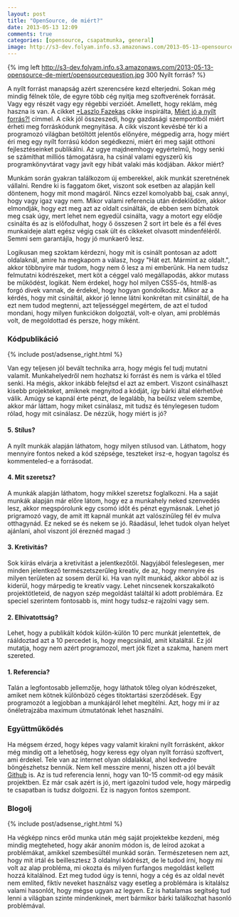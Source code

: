 ```yaml
---
layout: post
title: "OpenSource, de miért?"
date: 2013-05-13 12:09
comments: true
categories: [opensource, csapatmunka, general]
image: http://s3-dev.folyam.info.s3.amazonaws.com/2013-05-13-opensource-de-miert/opensourcequestion.jpg
---
```


{% img left http://s3-dev.folyam.info.s3.amazonaws.com/2013-05-13-opensource-de-miert/opensourcequestion.jpg 300 Nyílt forrás? %}

A nyílt forrást manapság azért szerencsére kezd elterjedni. Sokan még mindig félnek tőle,
de egyre több cég nyitja meg szoftverének forrását. Vagy egy részét vagy egy régebbi
verzióét. Amellett, hogy reklám, még haszna is van. A cikket
[+Laszlo Fazekas](https://plus.google.com/115334992192871078712/about) cikke
inspirálta, [Miért jó a nyílt forrás?!](http://lf.estontorise.hu/archives/401) címmel.
A cikk jól összeszedi, hogy gazdasági szempontból miért érheti meg
forráskódunk megnyitása. A cikk viszont kevésbé tér ki a programozó világban betöltött
jelentős előnyére, mégpedig arra, hogy miért éri meg egy nyílt forrású kódon segédkezni,
miért éri meg saját otthoni fejlesztéseinket publikálni. Az ugye majdnemhogy egyértelmű,
hogy senki se számíthat milliós támogatásra, ha csinál valami egyszerű kis
programkönyvtárat vagy javít egy hibát valaki más kódjában. Akkor miért?

<!--more-->

Munkám során gyakran találkozom új emberekkel, akik munkát szeretnének vállalni. Rendre
ki is faggatom őket, viszont sok esetben az alapján kell döntenem, hogy mit mond magáról.
Nincs ezzel komolyabb baj, csak annyi, hogy vagy igaz vagy nem. Mikor valami referencia
után érdeklődöm, akkor elmondják, hogy ezt meg azt az oldalt csinálták, de ebben sem
bízhatok meg csak úgy, mert lehet nem egyedül csinálta, vagy a motort egy elődje csinálta
és az is előfodulhat, hogy ő összesen 2 sort írt bele és a fél éves munkaideje alatt
egész végig csak ült és cikkeket olvasott mindenféléről. Semmi sem garantájla, hogy
jó munkaerő lesz.

Logikusan meg szoktam kérdezni, hogy mit is csinált pontosan az adott oldalaknál, amire
ha megkapom a válasz, hogy "Hát ezt. Mármint az oldalt.", akkor többnyire már tudom, hogy
nem ő lesz a mi emberünk. Ha nem tudsz felmutatni kódrészeket, mert köt a céggel való
megállapodás, akkor mutass be működést, logikát. Nem érdekel, hogy hol milyen CSS5-ös,
html8-as forgó divek vannak, de érdekel, hogy hogyan gondolkodsz. Mikor az a kérdés, hogy
mit csináltál, akkor jó lenne látni konkrétan mit csináltál, de ha ezt nem tudod megtenni,
azt teljességgel megértem, de azt el tudod mondani, hogy milyen funkciókon dolgoztál,
volt-e olyan, ami problémás volt, de megoldottad és persze, hogy miként.

### Kódpublikáció

{% include post/adsense_right.html %}

Van egy teljesen jól bevált technika arra, hogy mégis fel tudj mutatni valamit.
Munkahelyedről nem hozhatsz ki forrást és nem is várka el tőled senki. Ha mégis, akkor
inkább felejtsd el azt az embert. Viszont csinálhaszt kisebb projekteket, amiknek
megnyitod a kódját, így bárki által elérhetővé válik. Amúgy se kapnál érte pénzt, de
legalább, ha beülsz velem szembe, akkor már láttam, hogy miket csinálasz, mit tudsz
és ténylegesen tudom rólad, hogy mit csinálasz. De nézzük, hogy miért is jó?

#### 5. Stílus?

A nyílt munkák alapján láthatom, hogy milyen stílusod van. Láthatom, hogy mennyire fontos
neked a kód szépsége, teszteket írsz-e, hogyan tagolsz és kommenteled-e a forrásodat.

#### 4. Mit szeretsz?

A munkák alapján láthatom, hogy mikkel szeretsz foglalkozni. Ha a saját munkák alapján
már előre látom, hogy ez a munkahely neked szenvedés lesz, akkor megspórolunk egy csomó
időt és pénzt egymásnak. Lehet jó prigramozó vagy, de amit itt kapnál munkát azt
valószínűleg fél év mulva otthagynád. Ez neked se és nekem se jó. Ráadásul, lehet tudok
olyan helyet ajánlani, ahol viszont jól éreznéd magad :)

#### 3. Kretivitás?

Sok kiírás elvárja a kretivitást a jelentkezőtől. Nagyjából feleslegesen, mer minden
jelentkező természetszerűleg kreatív, de az, hogy mennyire és milyen területen az sosem
derül ki. Ha van nyílt munkád, akkor abból az is kiderül, hogy márpedig te kreatív vagy.
Lehet nincsenek korszakalkotó projektötleteid, de nagyon szép megoldást találtál ki adott
problémára. Ez speciel szerintem fontosabb is, mint hogy tudsz-e rajzolni vagy sem.

#### 2. Elhivatottság?

Lehet, hogy a publikált kódok külön-külön 10 perc munkát jelentettek, de rááldoztad azt a
10 percedet is, hogy megcsináld, amit kitaláltál. Ez jól mutatja, hogy nem azért
programozol, mert jók fizet a szakma, hanem mert szereted.

#### 1. Referencia?

Talán a legfontosabb jellemzője, hogy láthatok tőleg olyan kódrészeket, amiket nem kötnek
különböző céges titoktartási szerződések. Egy programozót a legjobban a munkájáról lehet
megítélni. Azt, hogy mi ír az önéletrajzába maximum útmutatónak lehet használni.

### Együttműködés

Ha mégsem érzed, hogy képes vagy valamit kirakni nyílt forrásként, akkor még mindig ott
a lehetőség, hogy keress egy olyan nyílt forrású szoftvert, ami érdekel. Tele van az
internet olyan oldalakkal, ahol kedvedre böngészhetsz bennük. Nem kell messzire menni,
hiszen ott a jól bevált [Github](https://github.com/) is. Az is tud referencia lenni, hogy
van 10-15 commit-od egy másik projektben. Ez már csak azért is jó, mert igazolni tudod
vele, hogy márpedig te csapatban is tudsz dolgozni. Ez is nagyon fontos szempont.

### Blogolj

{% include post/adsense_right.html %}

Ha végképp nincs erőd munka után még saját projektekbe kezdeni, még mindig megteheted, hogy
akár anoním módon is, de leírod azokat a problémákat, amikkel szembesültél munkád során.
Természetesen nem azt, hogy mit írtál és beillesztesz 3 oldalnyi kódrészt, de le tudod
írni, hogy mi volt az alap probléma, mi okozta és milyen furfangos megoldást kellett hozzá
kitalálnod. Ezt meg tudod úgy is tenni, hogy a cég és az oldal nevét nem említed, fiktív
neveket használsz vagy esetleg a problémára is kitalálsz valami hasonlót, hogy mégse ugyan
az legyen. Ez is hatalamas segítség tud lenni a világban szinte mindenkinek, mert
bármikor bárki találkozhat hasonló problémával.
